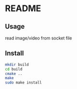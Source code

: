 # README

## Usage

read image/video from socket file 

## Install

``` bash
mkdir build
cd build
cmake ..
make
sudo make install
```
